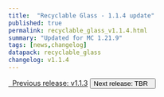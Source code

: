 ```yaml
---
title:  "Recyclable Glass - 1.1.4 update"
published: true
permalink: recyclable_glass_v1.1.4.html
summary: "Updated for MC 1.21.9"
tags: [news,changelog]
datapack: recyclable_glass
changelog: v1.1.4
---
```


<div class="btn-group">
    <a href="recyclable_glass_v1.1.3.html" role="button" class="btn btn-primary"><i class="fa fa-caret-left"></i>&nbsp; Previous release: v1.1.3</a>
    <button role="button" class="btn btn-default disabled">Next release: TBR &nbsp;<i class="fa fa-caret-right"></i> </button>
</div>